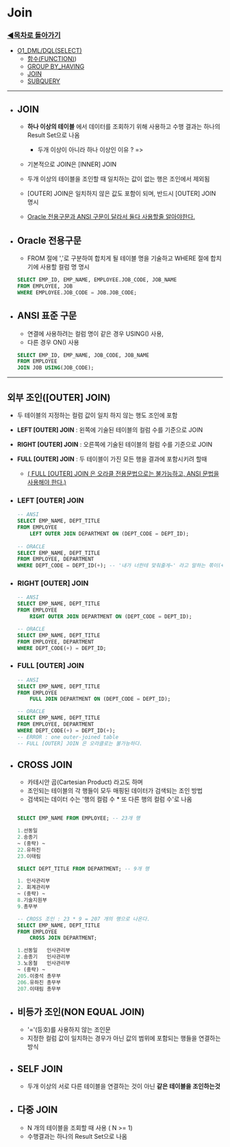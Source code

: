 # Join

### [◀목차로 돌아가기](https://github.com/senspond20/Oracle)

+ [O1_DML/DQL(SELECT)](https://github.com/senspond20/Oracle/tree/master/O1_DQL(SELECT)#dqlselect)
  + [함수(FUNCTION)](https://github.com/senspond20/Oracle/tree/master/O1_DQL(SELECT)/%ED%95%A8%EC%88%98(FUNCTION)#%ED%95%A8%EC%88%98-function))
  + [GROUP BY_HAVING](https://github.com/senspond20/Oracle/blob/master/O1_DQL(SELECT)/3_GroupByHaving.md#groupbyhaving)
  + [JOIN](https://github.com/senspond20/Oracle/blob/master/O1_DQL(SELECT)/4_Join.md#join)
  + [SUBQUERY](https://github.com/senspond20/Oracle/blob/master/O1_DQL(SELECT)/5_%EC%84%9C%EB%B8%8C%EC%BF%BC%EB%A6%AC.md#subquery%EC%84%9C%EB%B8%8C-%EC%BF%BC%EB%A6%AC)

--------------------------------

+ ## JOIN

    + **하나 이상의 테이블** 에서 데이터를 조회하기 위해 사용하고 수행 결과는 하나의 Result Set으로 나옴
        + 두개 이상이 아니라 하나 이상인 이유 ?  => 

    + 기본적으로 JOIN은 [INNER] JOIN
    + 두개 이상의 테이블을 조인할 때 일치하는 값이 없는 행은 조인에서 제외됨
    + [OUTER] JOIN은 일치하지 않은 값도 포함이 되며, 반드시 [OUTER] JOIN 명시 
    + <u>Oracle 전용구문과 ANSI 구문이 달라서 둘다 사용할줄 알아야한다.</u>


+ ## Oracle 전용구문
    + FROM 절에 ','로 구분하여 합치게 될 테이블 명을 기술하고 WHERE 절에 합치기에 사용할 컬럼 명 명시
    
    ```SQL
    SELECT EMP_ID, EMP_NAME, EMPLOYEE.JOB_CODE, JOB_NAME
    FROM EMPLOYEE, JOB
    WHERE EMPLOYEE.JOB_CODE = JOB.JOB_CODE;
    ```


+ ## ANSI 표준 구문
    + 연결에 사용하려는 컬럼 명이 같은 경우 USING() 사용,
    + 다른 경우 ON() 사용
    ```SQL
    SELECT EMP_ID, EMP_NAME, JOB_CODE, JOB_NAME
    FROM EMPLOYEE
    JOIN JOB USING(JOB_CODE);
    ```

-----------------------------

## 외부 조인([OUTER] JOIN)

+  두 테이블의 지정하는 컬럼 값이 일치 하지 않는 행도 조인에 포함

+ **LEFT [OUTER] JOIN** 
: 왼쪽에 기술된 테이블의 컬럼 수를 기준으로 JOIN

+ **RIGHT [OUTER] JOIN**
: 오른쪽에 기술된 테이블의 컬럼 수를 기준으로 JOIN

+ **FULL [OUTER] JOIN**
: 두 테이블이 가진 모든 행을 결과에 포함시키려 할때
    + <u>( FULL [OUTER] JOIN 은 오라클 전용문법으로는 불가능하고, ANSI 문법을 사용해야 한다.)</u>


+ ### LEFT [OUTER] JOIN 
    ```sql
    -- ANSI
    SELECT EMP_NAME, DEPT_TITLE
    FROM EMPLOYEE
        LEFT OUTER JOIN DEPARTMENT ON (DEPT_CODE = DEPT_ID);
        
    -- ORACLE
    SELECT EMP_NAME, DEPT_TITLE
    FROM EMPLOYEE, DEPARTMENT
    WHERE DEPT_CODE = DEPT_ID(+); -- '내가 너한테 맟춰줄게~' 라고 말하는 쪾이(+) 를 붙임
    ```

+ ### RIGHT [OUTER] JOIN 

    ```sql
    -- ANSI
    SELECT EMP_NAME, DEPT_TITLE
    FROM EMPLOYEE
        RIGHT OUTER JOIN DEPARTMENT ON (DEPT_CODE = DEPT_ID);

    -- ORACLE
    SELECT EMP_NAME, DEPT_TITLE
    FROM EMPLOYEE, DEPARTMENT
    WHERE DEPT_CODE(+) = DEPT_ID;
    ```


+ ### FULL [OUTER] JOIN 

    ```sql
    -- ANSI
    SELECT EMP_NAME, DEPT_TITLE
    FROM EMPLOYEE
        FULL JOIN DEPARTMENT ON (DEPT_CODE = DEPT_ID);

    -- ORACLE
    SELECT EMP_NAME, DEPT_TITLE
    FROM EMPLOYEE, DEPARTMENT
    WHERE DEPT_CODE(+) = DEPT_ID(+);
    -- ERROR : one outer-joined table
    -- FULL [OUTER] JOIN 은 오라클로는 불가능하다.

    ```

+ ## CROSS JOIN
    + 카테시안 곱(Cartesian Product) 라고도 하며
    + 조인되는 테이블의 각 행들이 모두 매핑된 데이터가 검색되는 조인 방법
    + 검색되는 데이터 수는 '행의 컬럼 수 * 또 다른 행의 컬럼 수'로 나옴

    ```sql

    SELECT EMP_NAME FROM EMPLOYEE; -- 23개 행

    1.선동일
    2.송종기
    ~ (중략) ~
    22.유하진
    23.이태림

    SELECT DEPT_TITLE FROM DEPARTMENT; -- 9개 행

    1. 인사관리부
    2. 회계관리부
    ~ (중략) ~
    8.기술지원부
    9.총무부

    -- CROSS 조인 : 23 * 9 = 207 개의 행으로 나온다.
    SELECT EMP_NAME, DEPT_TITLE
    FROM EMPLOYEE
        CROSS JOIN DEPARTMENT;

    1.선동일	인사관리부
    2.송종기	인사관리부
    3.노옹철	인사관리부
    ~ (중략) ~
    205.이중석	총무부
    206.유하진	총무부
    207.이태림	총무부
    ```

+ ## 비등가 조인(NON EQUAL JOIN)
    + '='(등호)를 사용하지 않는 조인문
    + 지정한 컬럼 값이 일치하는 경우가 아닌 값의 범위에 포함되는 행들을 연결하는 방식

+ ## SELF JOIN
    + 두개 이상의 서로 다른 테이블을 연결하는 것이 아닌 **같은 테이블을 조인하는것**  

+ ## 다중 JOIN 
    + N 개의 테이블을 조회할 때 사용 ( N >= 1)
    + 수행결과는 하나의 Result Set으로 나옴

